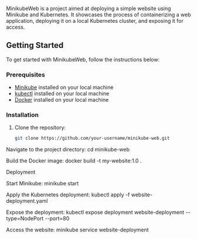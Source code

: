 
MinikubeWeb is a project aimed at deploying a simple website using Minikube and Kubernetes. It showcases the process of containerizing a web application, deploying it on a local Kubernetes cluster, and exposing it for access.

## Getting Started

To get started with MinikubeWeb, follow the instructions below:

### Prerequisites

- [Minikube](https://minikube.sigs.k8s.io/docs/start/) installed on your local machine
- [kubectl](https://kubernetes.io/docs/tasks/tools/install-kubectl/) installed on your local machine
- [Docker](https://docs.docker.com/get-docker/) installed on your local machine

### Installation

1. Clone the repository:

   ```bash
   git clone https://github.com/your-username/minikube-web.git


Navigate to the project directory:
cd minikube-web

Build the Docker image:
docker build -t my-website:1.0 .


Deployment


Start Minikube:
minikube start

Apply the Kubernetes deployment:
kubectl apply -f website-deployment.yaml

Expose the deployment:
kubectl expose deployment website-deployment --type=NodePort --port=80

Access the website:
minikube service website-deployment


